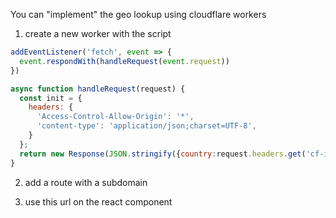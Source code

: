 You can "implement" the geo lookup using cloudflare workers

1. create a new worker with the script

```javascript
addEventListener('fetch', event => {
  event.respondWith(handleRequest(event.request))
})

async function handleRequest(request) {
  const init = {
    headers: {
      'Access-Control-Allow-Origin': '*',
      'content-type': 'application/json;charset=UTF-8',
    }
  };
  return new Response(JSON.stringify({country:request.headers.get('cf-ipcountry')}), init)
}
```

2. add a route with a subdomain

3. use this url on the react component
